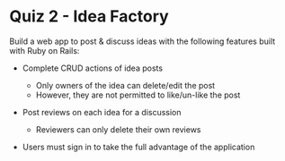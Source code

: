 # Quiz 2 - Idea Factory

Build a web app to post & discuss ideas with the following features built with Ruby on Rails:

* Complete CRUD actions of idea posts
  * Only owners of the idea can delete/edit the post
  * However, they are not permitted to like/un-like the post

* Post reviews on each idea for a discussion
  * Reviewers can only delete their own reviews

* Users must sign in to take the full advantage of the application
